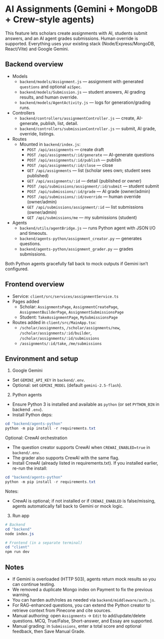 # AI Assignments (Gemini + MongoDB + Crew-style agents)

This feature lets scholars create assignments with AI, students submit answers, and an AI agent grades submissions. Human override is supported. Everything uses your existing stack (Node/Express/MongoDB, React/Vite) and Google Gemini.

## Backend overview

- Models
  - `backend/models/Assignment.js` — assignment with generated `questions` and optional `aiSpec`.
  - `backend/models/Submission.js` — student answers, AI grading results, and human override.
  - `backend/models/AgentActivity.js` — logs for generation/grading runs.
- Controllers
  - `backend/controllers/assignmentController.js` — create, AI-generate, publish, list, detail.
  - `backend/controllers/submissionController.js` — submit, AI grade, override, listings.
- Routes
  - Mounted in `backend/index.js`:
    - `POST /api/assignments` — create draft
    - `POST /api/assignments/:id/generate` — AI-generate questions
    - `POST /api/assignments/:id/publish` — publish
    - `POST /api/assignments/:id/close` — close
    - `GET /api/assignments` — list (scholar sees own; student sees published)
    - `GET /api/assignments/:id` — detail (published or owner)
    - `POST /api/submissions/assignment/:id/submit` — student submit
    - `POST /api/submissions/:id/grade` — AI grade (owner/admin)
    - `POST /api/submissions/:id/override` — human override (owner/admin)
    - `GET /api/submissions/assignment/:id` — list submissions (owner/admin)
    - `GET /api/submissions/me` — my submissions (student)
- Agents
  - `backend/utils/agentBridge.js` — runs Python agent with JSON I/O and timeouts.
  - `backend/agents-python/assignment_creator.py` — generates questions.
  - `backend/agents-python/assignment_grader.py` — grades submissions.

Both Python agents gracefully fall back to mock outputs if Gemini isn’t configured.

## Frontend overview

- Service: `client/src/services/assignmentService.ts`
- Pages added
  - Scholar: `AssignmentsPage`, `AssignmentCreatePage`, `AssignmentBuilderPage`, `AssignmentSubmissionsPage`
  - Student: `TakeAssignmentPage`, `MySubmissionsPage`
- Routes added in `client/src/MainApp.tsx`:
  - `/scholar/assignments`, `/scholar/assignments/new`, `/scholar/assignments/:id/builder`, `/scholar/assignments/:id/submissions`
  - `/assignments/:id/take`, `/me/submissions`

## Environment and setup

1) Google Gemini
- Set `GEMINI_API_KEY` in `backend/.env`.
- Optional: set `GEMINI_MODEL` (default `gemini-2.5-flash`).

2) Python agents
- Ensure Python 3 is installed and available as `python` (or set `PYTHON_BIN` in backend `.env`).
- Install Python deps:

```powershell
cd "backend/agents-python"
python -m pip install -r requirements.txt
```

Optional: CrewAI orchestration
- The question creator supports CrewAI when `CREWAI_ENABLED=true` in `backend/.env`.
- The grader also supports CrewAI with the same flag.
- Install CrewAI (already listed in requirements.txt). If you installed earlier, re-run the install:

```powershell
cd "backend/agents-python"
python -m pip install -r requirements.txt
```

Notes:
- CrewAI is optional; if not installed or if `CREWAI_ENABLED` is false/missing, agents automatically fall back to Gemini or mock logic.

3) Run app

```powershell
# Backend
cd "backend"
node index.js

# Frontend (in a separate terminal)
cd "client"
npm run dev
```

## Notes
- If Gemini is overloaded (HTTP 503), agents return mock results so you can continue testing.
- We removed a duplicate Mongo index on Payment to fix the previous warning.
- You can harden auth/roles as needed via `backend/middleware/auth.js`.
- For RAG-enhanced questions, you can extend the Python creator to retrieve context from Pinecone and cite sources.
 - Manual authoring: open `Assignments` → `Edit` to add/update/delete questions. MCQ, True/False, Short-answer, and Essay are supported.
 - Manual grading: in `Submissions`, enter a total score and optional feedback, then Save Manual Grade.
